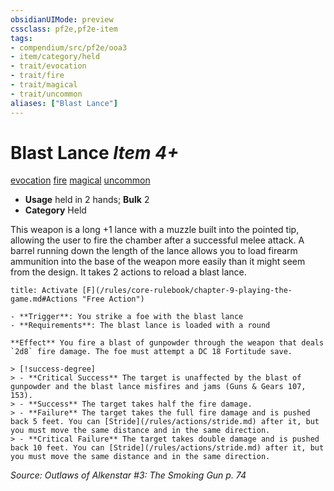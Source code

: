 ```yaml
---
obsidianUIMode: preview
cssclass: pf2e,pf2e-item
tags:
- compendium/src/pf2e/ooa3
- item/category/held
- trait/evocation
- trait/fire
- trait/magical
- trait/uncommon
aliases: ["Blast Lance"]
---
```

# Blast Lance *Item 4+*  
[evocation](/rules/traits/evocation.md)  [fire](/rules/traits/fire.md)  [magical](/rules/traits/magical.md)  [uncommon](/rules/traits/uncommon.md)  

- **Usage** held in 2 hands; **Bulk** 2
- **Category** Held

This weapon is a long +1 lance with a muzzle built into the pointed tip, allowing the user to fire the chamber after a successful melee attack. A barrel running down the length of the lance allows you to load firearm ammunition into the base of the weapon more easily than it might seem from the design. It takes 2 actions to reload a blast lance.

```ad-embed-ability
title: Activate [F](/rules/core-rulebook/chapter-9-playing-the-game.md#Actions "Free Action")

- **Trigger**: You strike a foe with the blast lance
- **Requirements**: The blast lance is loaded with a round

**Effect** You fire a blast of gunpowder through the weapon that deals `2d8` fire damage. The foe must attempt a DC 18 Fortitude save.

> [!success-degree] 
> - **Critical Success** The target is unaffected by the blast of gunpowder and the blast lance misfires and jams (Guns & Gears 107, 153).
> - **Success** The target takes half the fire damage.
> - **Failure** The target takes the full fire damage and is pushed back 5 feet. You can [Stride](/rules/actions/stride.md) after it, but you must move the same distance and in the same direction.
> - **Critical Failure** The target takes double damage and is pushed back 10 feet. You can [Stride](/rules/actions/stride.md) after it, but you must move the same distance and in the same direction.
```

*Source: Outlaws of Alkenstar #3: The Smoking Gun p. 74*